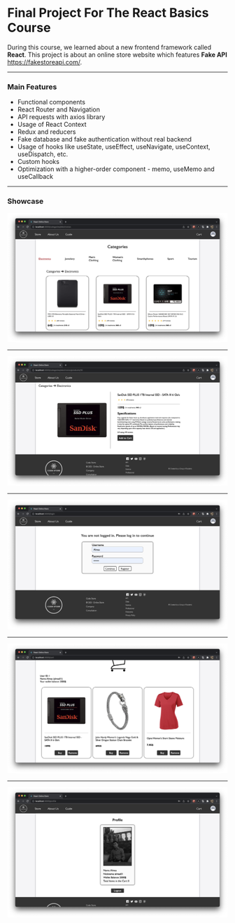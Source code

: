 # Final Project For The React Basics Course

During this course, we learned about a new frontend framework called __React__. This project is about an online store website which features __Fake API__ https://fakestoreapi.com/.
***

### Main Features
* Functional components
* React Router and Navigation
* API requests with axios library
* Usage of React Context
* Redux and reducers
* Fake database and fake authentication without real backend
* Usage of hooks like useState, useEffect, useNavigate, useContext, useDispatch, etc.
* Custom hooks
* Optimization with a higher-order component - memo, useMemo and useCallback
***

### Showcase
![](final-online-store/showcase/1.png)
***
![](final-online-store/showcase/2.png)
***
![](final-online-store/showcase/3.png)
***
![](final-online-store/showcase/4.png)
***
![](final-online-store/showcase/5.png)